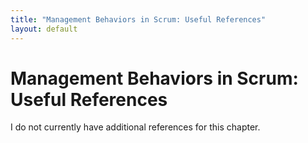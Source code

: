 ```yaml
---
title: "Management Behaviors in Scrum: Useful References"
layout: default
---
```


# Management Behaviors in Scrum: Useful References

I do not currently have additional references for this chapter.